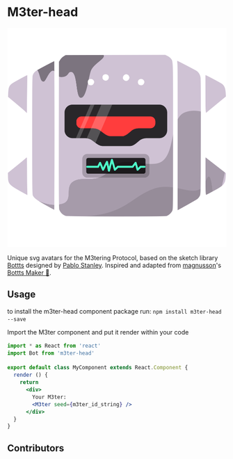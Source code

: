 # M3ter-head

<p align="center"><img src='./M3ter-head.svg'/></p>

Unique svg avatars for the M3tering Protocol, based on the sketch library [Bottts](https://bottts.com/) designed by [Pablo Stanley](https://twitter.com/pablostanley). Inspired and adapted from [magnusson](https://github.com/magnusson/bottts-maker)'s [Bottts Maker 🤖](https://github.com/magnusson/bottts-maker).


## Usage

to install the m3ter-head component package run: `npm install m3ter-head --save`


Import the M3ter component and put it render within your code

```jsx
import * as React from 'react'
import Bot from 'm3ter-head'

export default class MyComponent extends React.Component {
  render () {
    return 
      <div>
        Your M3ter:
        <M3ter seed={m3ter_id_string} />
      </div>
  }
}
```

## Contributors

<!-- readme: collaborators,contributors -start -->
<!-- readme: collaborators,contributors -end -->
